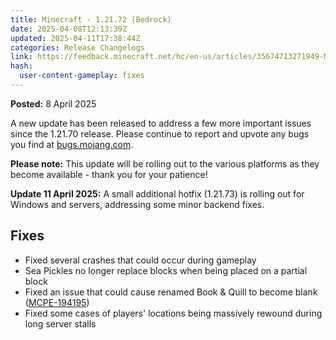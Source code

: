 ```yaml
---
title: Minecraft - 1.21.72 (Bedrock)
date: 2025-04-08T12:13:39Z
updated: 2025-04-11T17:38:44Z
categories: Release Changelogs
link: https://feedback.minecraft.net/hc/en-us/articles/35674713271949-Minecraft-1-21-72-Bedrock
hash:
  user-content-gameplay: fixes
---
```


**Posted:** 8 April 2025

A new update has been released to address a few more important issues since the 1.21.70 release. Please continue to report and upvote any bugs you find at [bugs.mojang.com](https://bugs.mojang.com/).

**Please note:** This update will be rolling out to the various platforms as they become available - thank you for your patience!

**Update 11 April 2025:** A small additional hotfix (1.21.73) is rolling out for Windows and servers, addressing some minor backend fixes.

## Fixes 

- Fixed several crashes that could occur during gameplay
- Sea Pickles no longer replace blocks when being placed on a partial block
- Fixed an issue that could cause renamed Book & Quill to become blank ([MCPE-194195](https://bugs.mojang.com/browse/MCPE-194195)) 
- Fixed some cases of players' locations being massively rewound during long server stalls
